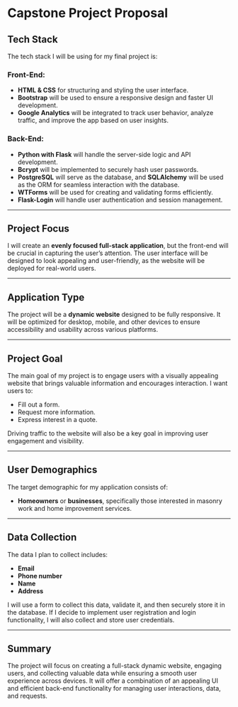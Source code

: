 # Capstone Project Proposal

## Tech Stack

The tech stack I will be using for my final project is:

### Front-End:
- **HTML & CSS** for structuring and styling the user interface.
- **Bootstrap** will be used to ensure a responsive design and faster UI development.
- **Google Analytics** will be integrated to track user behavior, analyze traffic, and improve the app based on user insights.

### Back-End:
- **Python with Flask** will handle the server-side logic and API development.
- **Bcrypt** will be implemented to securely hash user passwords.
- **PostgreSQL** will serve as the database, and **SQLAlchemy** will be used as the ORM for seamless interaction with the database.
- **WTForms** will be used for creating and validating forms efficiently.
- **Flask-Login** will handle user authentication and session management.

---

## Project Focus

I will create an **evenly focused full-stack application**, but the front-end will be crucial in capturing the user’s attention. The user interface will be designed to look appealing and user-friendly, as the website will be deployed for real-world users.

---

## Application Type

The project will be a **dynamic website** designed to be fully responsive. It will be optimized for desktop, mobile, and other devices to ensure accessibility and usability across various platforms.

---

## Project Goal

The main goal of my project is to engage users with a visually appealing website that brings valuable information and encourages interaction. I want users to:
- Fill out a form.
- Request more information.
- Express interest in a quote.

Driving traffic to the website will also be a key goal in improving user engagement and visibility.

---

## User Demographics

The target demographic for my application consists of:
- **Homeowners** or **businesses**, specifically those interested in masonry work and home improvement services.

---

## Data Collection

The data I plan to collect includes:
- **Email**
- **Phone number**
- **Name**
- **Address**

I will use a form to collect this data, validate it, and then securely store it in the database. If I decide to implement user registration and login functionality, I will also collect and store user credentials.

---

## Summary

The project will focus on creating a full-stack dynamic website, engaging users, and collecting valuable data while ensuring a smooth user experience across devices. It will offer a combination of an appealing UI and efficient back-end functionality for managing user interactions, data, and requests.

